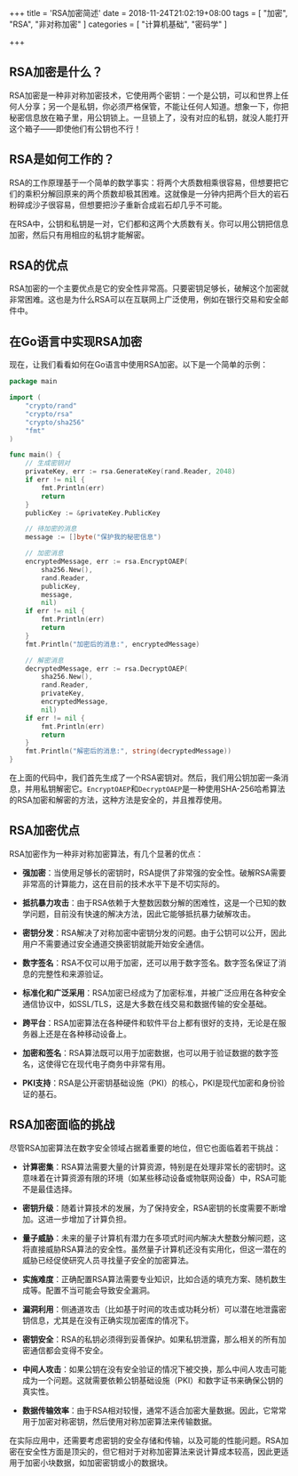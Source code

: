 +++
title = 'RSA加密简述'
date = 2018-11-24T21:02:19+08:00
tags = [
    "加密",
    "RSA",
    "非对称加密"
]
categories = [
    "计算机基础",
    "密码学"
]

+++

<!-- # RSA加密简述 -->

## RSA加密是什么？

RSA加密是一种非对称加密技术，它使用两个密钥：一个是公钥，可以和世界上任何人分享；另一个是私钥，你必须严格保管，不能让任何人知道。想象一下，你把秘密信息放在箱子里，用公钥锁上。一旦锁上了，没有对应的私钥，就没人能打开这个箱子——即使他们有公钥也不行！

## RSA是如何工作的？

RSA的工作原理基于一个简单的数学事实：将两个大质数相乘很容易，但想要把它们的乘积分解回原来的两个质数却极其困难。这就像是一分钟内把两个巨大的岩石粉碎成沙子很容易，但想要把沙子重新合成岩石却几乎不可能。

在RSA中，公钥和私钥是一对，它们都和这两个大质数有关。你可以用公钥把信息加密，然后只有用相应的私钥才能解密。

## RSA的优点

RSA加密的一个主要优点是它的安全性非常高。只要密钥足够长，破解这个加密就非常困难。这也是为什么RSA可以在互联网上广泛使用，例如在银行交易和安全邮件中。

## 在Go语言中实现RSA加密

现在，让我们看看如何在Go语言中使用RSA加密。以下是一个简单的示例：

```go
package main

import (
    "crypto/rand"
    "crypto/rsa"
    "crypto/sha256"
    "fmt"
)

func main() {
    // 生成密钥对
    privateKey, err := rsa.GenerateKey(rand.Reader, 2048)
    if err != nil {
        fmt.Println(err)
        return
    }
    publicKey := &privateKey.PublicKey

    // 待加密的消息
    message := []byte("保护我的秘密信息")

    // 加密消息
    encryptedMessage, err := rsa.EncryptOAEP(
        sha256.New(),
        rand.Reader,
        publicKey,
        message,
        nil)
    if err != nil {
        fmt.Println(err)
        return
    }
    fmt.Println("加密后的消息:", encryptedMessage)

    // 解密消息
    decryptedMessage, err := rsa.DecryptOAEP(
        sha256.New(),
        rand.Reader,
        privateKey,
        encryptedMessage,
        nil)
    if err != nil {
        fmt.Println(err)
        return
    }
    fmt.Println("解密后的消息:", string(decryptedMessage))
}
```

在上面的代码中，我们首先生成了一个RSA密钥对。然后，我们用公钥加密一条消息，并用私钥解密它。`EncryptOAEP`和`DecryptOAEP`是一种使用SHA-256哈希算法的RSA加密和解密的方法，这种方法是安全的，并且推荐使用。

## RSA加密优点

RSA加密作为一种非对称加密算法，有几个显著的优点：

- **强加密**：当使用足够长的密钥时，RSA提供了非常强的安全性。破解RSA需要非常高的计算能力，这在目前的技术水平下是不切实际的。
- **抵抗暴力攻击**：由于RSA依赖于大整数因数分解的困难性，这是一个已知的数学问题，目前没有快速的解决方法，因此它能够抵抗暴力破解攻击。

- **密钥分发**：RSA解决了对称加密中密钥分发的问题。由于公钥可以公开，因此用户不需要通过安全通道交换密钥就能开始安全通信。
- **数字签名**：RSA不仅可以用于加密，还可以用于数字签名。数字签名保证了消息的完整性和来源验证。

- **标准化和广泛采用**：RSA加密已经成为了加密标准，并被广泛应用在各种安全通信协议中，如SSL/TLS，这是大多数在线交易和数据传输的安全基础。

- **跨平台**：RSA加密算法在各种硬件和软件平台上都有很好的支持，无论是在服务器上还是在各种移动设备上。

- **加密和签名**：RSA算法既可以用于加密数据，也可以用于验证数据的数字签名，这使得它在现代电子商务中非常有用。

- **PKI支持**：RSA是公开密钥基础设施（PKI）的核心，PKI是现代加密和身份验证的基石。

## RSA加密面临的挑战

尽管RSA加密算法在数字安全领域占据着重要的地位，但它也面临着若干挑战：

- **计算密集**：RSA算法需要大量的计算资源，特别是在处理非常长的密钥时。这意味着在计算资源有限的环境（如某些移动设备或物联网设备）中，RSA可能不是最佳选择。

- **密钥升级**：随着计算技术的发展，为了保持安全，RSA密钥的长度需要不断增加。这进一步增加了计算负担。

- **量子威胁**：未来的量子计算机有潜力在多项式时间内解决大整数分解问题，这将直接威胁RSA算法的安全性。虽然量子计算机还没有实用化，但这一潜在的威胁已经促使研究人员寻找量子安全的加密算法。

- **实施难度**：正确配置RSA算法需要专业知识，比如合适的填充方案、随机数生成等。配置不当可能会导致安全漏洞。

- **漏洞利用**：侧通道攻击（比如基于时间的攻击或功耗分析）可以潜在地泄露密钥信息，尤其是在没有正确实现加密库的情况下。

- **密钥安全**：RSA的私钥必须得到妥善保护。如果私钥泄露，那么相关的所有加密通信都会变得不安全。

- **中间人攻击**：如果公钥在没有安全验证的情况下被交换，那么中间人攻击可能成为一个问题。这就需要依赖公钥基础设施（PKI）和数字证书来确保公钥的真实性。

- **数据传输效率**：由于RSA相对较慢，通常不适合加密大量数据。因此，它常常用于加密对称密钥，然后使用对称加密算法来传输数据。


在实际应用中，还需要考虑密钥的安全存储和传输，以及可能的性能问题。RSA加密在安全性方面是顶尖的，但它相对于对称加密算法来说计算成本较高，因此更适用于加密小块数据，如加密密钥或小的数据块。